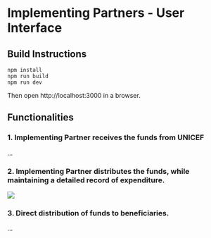 # Implementing Partners - User Interface

## Build Instructions

```
npm install
npm run build
npm run dev
```

Then open http://localhost:3000 in a browser.

## Functionalities

### 1. Implementing Partner receives the funds from UNICEF

...

### 2. Implementing Partner distributes the funds, while maintaining a detailed record of expenditure.

![](https://user-images.githubusercontent.com/1451036/198818931-0a057b1f-6b29-4aa9-b946-bbaaf322b640.png)

### 3. Direct distribution of funds to beneficiaries.

...
